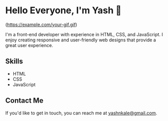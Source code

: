 # Hello Everyone, I'm Yash 👋

(https://example.com/your-gif.gif)

I'm a front-end developer with experience in HTML, CSS, and JavaScript. I enjoy creating responsive and user-friendly web designs that provide a great user experience.

## Skills

- HTML
- CSS
- JavaScript

## Contact Me

If you'd like to get in touch, you can reach me at [yashnkale@gmail.com](mailto:your-email@example.com).
